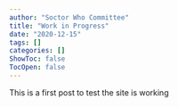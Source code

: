 ```yaml
---
author: "Soctor Who Committee"
title: "Work in Progress"
date: "2020-12-15"
tags: []
categories: []
ShowToc: false
TocOpen: false
---
```


This is a first post to test the site is working